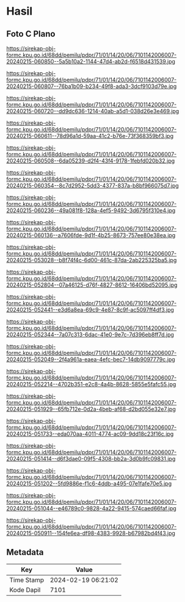 # Hasil

## Foto C Plano

https://sirekap-obj-formc.kpu.go.id/68dd/pemilu/pdpr/71/01/14/20/06/7101142006007-20240215-060850--5a5b10a2-1144-47d4-ab2d-f6518d431539.jpg

https://sirekap-obj-formc.kpu.go.id/68dd/pemilu/pdpr/71/01/14/20/06/7101142006007-20240215-060807--76ba1b09-b234-49f8-ada3-3dcf9103d79e.jpg

https://sirekap-obj-formc.kpu.go.id/68dd/pemilu/pdpr/71/01/14/20/06/7101142006007-20240215-060720--dd9dc636-1214-40ab-a5d1-038d26e3e469.jpg

https://sirekap-obj-formc.kpu.go.id/68dd/pemilu/pdpr/71/01/14/20/06/7101142006007-20240215-060611--78d96a1d-59aa-41c2-b76e-73f368359bf3.jpg

https://sirekap-obj-formc.kpu.go.id/68dd/pemilu/pdpr/71/01/14/20/06/7101142006007-20240215-060508--6da05239-d2f4-43f4-9178-1febfd020b32.jpg

https://sirekap-obj-formc.kpu.go.id/68dd/pemilu/pdpr/71/01/14/20/06/7101142006007-20240215-060354--8c7d2952-5dd3-4377-837a-b8bf966075d7.jpg

https://sirekap-obj-formc.kpu.go.id/68dd/pemilu/pdpr/71/01/14/20/06/7101142006007-20240215-060236--49a081f8-128a-4ef5-9492-3d6795f310e4.jpg

https://sirekap-obj-formc.kpu.go.id/68dd/pemilu/pdpr/71/01/14/20/06/7101142006007-20240215-060136--a7606fde-9d1f-4b25-8673-757ee80e38ea.jpg

https://sirekap-obj-formc.kpu.go.id/68dd/pemilu/pdpr/71/01/14/20/06/7101142006007-20240215-053028--b8f74f4c-6d00-461c-87da-2ab225325ba5.jpg

https://sirekap-obj-formc.kpu.go.id/68dd/pemilu/pdpr/71/01/14/20/06/7101142006007-20240215-052804--07a46125-d76f-4827-8612-16406bd52095.jpg

https://sirekap-obj-formc.kpu.go.id/68dd/pemilu/pdpr/71/01/14/20/06/7101142006007-20240215-052441--e3d6a8ea-69c9-4e87-8c9f-ac5097ff4df3.jpg

https://sirekap-obj-formc.kpu.go.id/68dd/pemilu/pdpr/71/01/14/20/06/7101142006007-20240215-052344--7a07c313-6dac-41e0-9e7c-7d396eb8ff7d.jpg

https://sirekap-obj-formc.kpu.go.id/68dd/pemilu/pdpr/71/01/14/20/06/7101142006007-20240215-052049--2f4a961a-eaea-4efc-bec7-14db9097779c.jpg

https://sirekap-obj-formc.kpu.go.id/68dd/pemilu/pdpr/71/01/14/20/06/7101142006007-20240215-052214--4702b351-e2c8-4a4b-8628-5855e5fafc55.jpg

https://sirekap-obj-formc.kpu.go.id/68dd/pemilu/pdpr/71/01/14/20/06/7101142006007-20240215-051929--65fb712e-0d2a-4beb-af68-d2bd055e32e7.jpg

https://sirekap-obj-formc.kpu.go.id/68dd/pemilu/pdpr/71/01/14/20/06/7101142006007-20240215-051733--eda070aa-4011-4774-ac09-9dd18c23f16c.jpg

https://sirekap-obj-formc.kpu.go.id/68dd/pemilu/pdpr/71/01/14/20/06/7101142006007-20240215-051414--d6f3dae0-09f5-4308-bb2a-3d0b9fc09831.jpg

https://sirekap-obj-formc.kpu.go.id/68dd/pemilu/pdpr/71/01/14/20/06/7101142006007-20240215-051202--5fd9886e-f1c6-4ddb-a495-07e1fafe70e5.jpg

https://sirekap-obj-formc.kpu.go.id/68dd/pemilu/pdpr/71/01/14/20/06/7101142006007-20240215-051044--e46789c0-9828-4a22-9415-574caed66faf.jpg

https://sirekap-obj-formc.kpu.go.id/68dd/pemilu/pdpr/71/01/14/20/06/7101142006007-20240215-050911--154fe6ea-df98-4383-9928-b67982bd4f43.jpg


## Metadata

| Key        | Value               |
| ---------- | ------------------- |
| Time Stamp | 2024-02-19 06:21:02 |
| Kode Dapil | 7101                |



